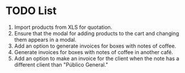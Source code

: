 # TODO List

1. Import products from XLS for quotation.
2. Ensure that the modal for adding products to the cart and changing them appears in a modal.
3. Add an option to generate invoices for boxes with notes of coffee.
4. Generate invoices for boxes with notes of coffee in another café.
5. Add an option to make an invoice for the client when the note has a different client than "Público General."
